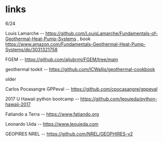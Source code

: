 # links

6/24 

Louis Lamarche -- https://github.com/LouisLamarche/Fundamentals-of-Geothermal-Heat-Pump-Systems , book https://www.amazon.com/Fundamentals-Geothermal-Heat-Pump-Systems/dp/3031321758

FGEM -- https://github.com/aljubrmj/FGEM/tree/main

geothermal tookit -- https://github.com/ICWallis/geothermal-cookbook

older

Carlos Pocasangre GPPeval -- https://github.com/cpocasangre/gppeval

2017 U Hawaii python bootcamp -- https://github.com/leouieda/python-hawaii-2017

Fatiando a Terra -- https://www.fatiando.org

Leonardo Uida -- https://www.leouieda.com

GEOPIRES NREL --
https://github.com/NREL/GEOPHIRES-v2
